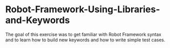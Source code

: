 # Robot-Framework-Using-Libraries-and-Keywords


The goal of this exercise was to get familiar with Robot Framework syntax and 
to learn how to build new keywords and how to write simple test cases.
